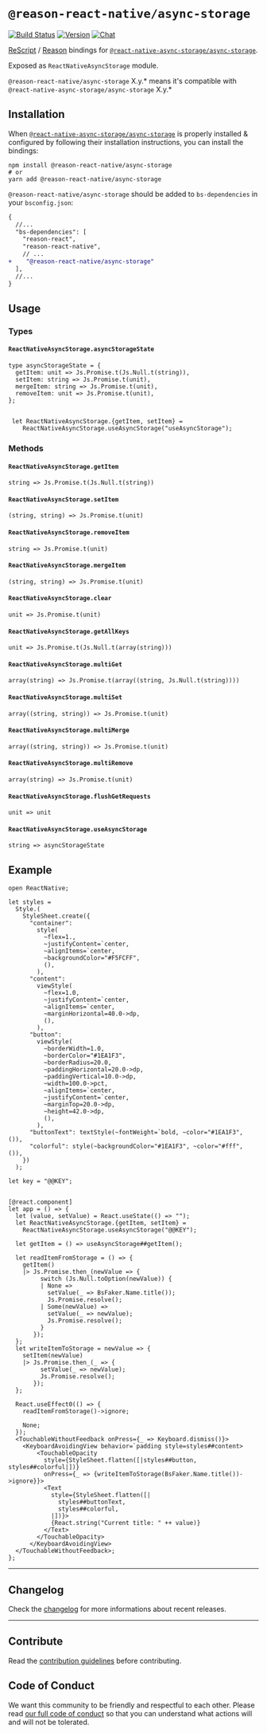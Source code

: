 # `@reason-react-native/async-storage`

[![Build Status](https://github.com/reason-react-native/async-storage/workflows/Build/badge.svg)](https://github.com/reason-react-native/async-storage/actions)
[![Version](https://img.shields.io/npm/v/@reason-react-native/async-storage.svg)](https://www.npmjs.com/@reason-react-native/async-storage)
[![Chat](https://img.shields.io/discord/235176658175262720.svg?logo=discord&colorb=blue)](https://reason-react-native.github.io/discord/)

[ReScript](https://rescript-lang.org) / [Reason](https://reasonml.github.io) bindings for
[`@react-native-async-storage/async-storage`](https://github.com/react-native-async-storage/async-storage).

Exposed as `ReactNativeAsyncStorage` module.

`@reason-react-native/async-storage` X.y.\* means it's compatible with
`@react-native-async-storage/async-storage` X.y.\*

## Installation

When
[`@react-native-async-storage/async-storage`](https://github.com/react-native-async-storage/async-storage)
is properly installed & configured by following their installation instructions,
you can install the bindings:

```console
npm install @reason-react-native/async-storage
# or
yarn add @reason-react-native/async-storage
```

`@reason-react-native/async-storage` should be added to `bs-dependencies` in
your `bsconfig.json`:

```diff
{
  //...
  "bs-dependencies": [
    "reason-react",
    "reason-react-native",
    // ...
+    "@reason-react-native/async-storage"
  ],
  //...
}
```

## Usage

### Types

#### `ReactNativeAsyncStorage.asyncStorageState`

```reason
type asyncStorageState = {
  getItem: unit => Js.Promise.t(Js.Null.t(string)),
  setItem: string => Js.Promise.t(unit),
  mergeItem: string => Js.Promise.t(unit),
  removeItem: unit => Js.Promise.t(unit),
};


 let ReactNativeAsyncStorage.{getItem, setItem} =
    ReactNativeAsyncStorage.useAsyncStorage("useAsyncStorage");
```

### Methods

#### `ReactNativeAsyncStorage.getItem`

```reason
string => Js.Promise.t(Js.Null.t(string))
```

#### `ReactNativeAsyncStorage.setItem`

```reason
(string, string) => Js.Promise.t(unit)
```

#### `ReactNativeAsyncStorage.removeItem`

```reason
string => Js.Promise.t(unit)
```

#### `ReactNativeAsyncStorage.mergeItem`

```reason
(string, string) => Js.Promise.t(unit)
```

#### `ReactNativeAsyncStorage.clear`

```reason
unit => Js.Promise.t(unit)
```

#### `ReactNativeAsyncStorage.getAllKeys`

```reason
unit => Js.Promise.t(Js.Null.t(array(string)))
```

#### `ReactNativeAsyncStorage.multiGet`

```reason
array(string) => Js.Promise.t(array((string, Js.Null.t(string))))
```

#### `ReactNativeAsyncStorage.multiSet`

```reason
array((string, string)) => Js.Promise.t(unit)
```

#### `ReactNativeAsyncStorage.multiMerge`

```reason
array((string, string)) => Js.Promise.t(unit)
```

#### `ReactNativeAsyncStorage.multiRemove`

```reason
array(string) => Js.Promise.t(unit)
```

#### `ReactNativeAsyncStorage.flushGetRequests`

```reason
unit => unit
```

#### `ReactNativeAsyncStorage.useAsyncStorage`

```reason
string => asyncStorageState
```

## Example

```reason
open ReactNative;

let styles =
  Style.(
    StyleSheet.create({
      "container":
        style(
          ~flex=1.,
          ~justifyContent=`center,
          ~alignItems=`center,
          ~backgroundColor="#F5FCFF",
          (),
        ),
      "content":
        viewStyle(
          ~flex=1.0,
          ~justifyContent=`center,
          ~alignItems=`center,
          ~marginHorizontal=40.0->dp,
          (),
        ),
      "button":
        viewStyle(
          ~borderWidth=1.0,
          ~borderColor="#1EA1F3",
          ~borderRadius=20.0,
          ~paddingHorizontal=20.0->dp,
          ~paddingVertical=10.0->dp,
          ~width=100.0->pct,
          ~alignItems=`center,
          ~justifyContent=`center,
          ~marginTop=20.0->dp,
          ~height=42.0->dp,
          (),
        ),
      "buttonText": textStyle(~fontWeight=`bold, ~color="#1EA1F3", ()),
      "colorful": style(~backgroundColor="#1EA1F3", ~color="#fff", ()),
    })
  );

let key = "@@KEY";


[@react.component]
let app = () => {
  let (value, setValue) = React.useState(() => "");
  let ReactNativeAsyncStorage.{getItem, setItem} =
    ReactNativeAsyncStorage.useAsyncStorage("@@KEY");

  let getItem = () => useAsyncStorage##getItem();

  let readItemFromStorage = () => {
    getItem()
    |> Js.Promise.then_(newValue => {
         switch (Js.Null.toOption(newValue)) {
         | None =>
           setValue(_ => BsFaker.Name.title());
           Js.Promise.resolve();
         | Some(newValue) =>
           setValue(_ => newValue);
           Js.Promise.resolve();
         }
       });
  };
  let writeItemToStorage = newValue => {
    setItem(newValue)
    |> Js.Promise.then_(_ => {
         setValue(_ => newValue);
         Js.Promise.resolve();
       });
  };

  React.useEffect0(() => {
    readItemFromStorage()->ignore;

    None;
  });
  <TouchableWithoutFeedback onPress={_ => Keyboard.dismiss()}>
    <KeyboardAvoidingView behavior=`padding style=styles##content>
        <TouchableOpacity
          style={StyleSheet.flatten([|styles##button, styles##colorful|])}
          onPress={_ => {writeItemToStorage(BsFaker.Name.title())->ignore}}>
          <Text
            style={StyleSheet.flatten([|
              styles##buttonText,
              styles##colorful,
            |])}>
            {React.string("Current title: " ++ value)}
          </Text>
        </TouchableOpacity>
      </KeyboardAvoidingView>
  </TouchableWithoutFeedback>;
};
```

---

## Changelog

Check the [changelog](./CHANGELOG.md) for more informations about recent
releases.

---

## Contribute

Read the
[contribution guidelines](https://github.com/reason-react-native/.github/blob/master/CONTRIBUTING.md)
before contributing.

## Code of Conduct

We want this community to be friendly and respectful to each other. Please read
[our full code of conduct](https://github.com/reason-react-native/.github/blob/master/CODE_OF_CONDUCT.md)
so that you can understand what actions will and will not be tolerated.
